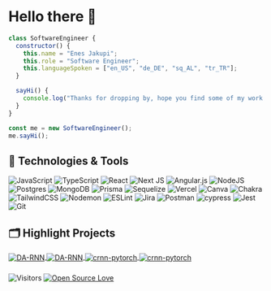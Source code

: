 # Hello there 👋

```javascript
class SoftwareEngineer {
  constructor() {
    this.name = "Enes Jakupi";
    this.role = "Software Engineer";
    this.languageSpoken = ["en_US", "de_DE", "sq_AL", "tr_TR"];
  }

  sayHi() {
    console.log("Thanks for dropping by, hope you find some of my work interesting.");
  }
}

const me = new SoftwareEngineer();
me.sayHi();
```

## 🔧 Technologies & Tools
![JavaScript](https://img.shields.io/badge/Code-JavaScript-informational?style=flat&logo=JavaScript&logoColor=white&color=6aa6f8)
![TypeScript](https://img.shields.io/badge/Code-TypeScript-informational?style=flat&logo=typescript&logoColor=white&color=6aa6f8)
![React](https://img.shields.io/badge/Library-React-informational?style=flat&logo=React&logoColor=white&color=6aa6f8)
![Next JS](https://img.shields.io/badge/Framework-Next-informational?style=flat&logo=next.js&logoColor=white&color=6aa6f8)
![Angular.js](https://img.shields.io/badge/Framework-Angular.js-informational?style=flat&logo=angular&logoColor=white&color=6aa6f8)
![NodeJS](https://img.shields.io/badge/Runetime-Node.js-informational?style=flat&logo=Node.js&logoColor=white&color=6aa6f8)
![Postgres](https://img.shields.io/badge/Database-Postgres-informational?style=flat&logo=postgresql&logoColor=white&color=6aa6f8)
![MongoDB](https://img.shields.io/badge/Database-MongoDB-informational?style=flat&logo=MongoDB&logoColor=white&color=6aa6f8)
![Prisma](https://img.shields.io/badge/ORM-Prisma-informational?style=flat&logo=Prisma&logoColor=white&color=6aa6f8)
![Sequelize](https://img.shields.io/badge/ORM-Sequelize-informational?style=flat&logo=Sequelize&logoColor=white&color=6aa6f8)
![Vercel](https://img.shields.io/badge/Hosting-Vercel-informational?style=flat&logo=Vercel&logoColor=white&color=6aa6f8)
![Canva](https://img.shields.io/badge/Design-Canva-informational?style=flat&logo=Canva&logoColor=white&color=6aa6f8)
![Chakra](https://img.shields.io/badge/Library-Chakra-informational?style=flat&logo=Chakra&logoColor=white&color=6aa6f8)
![TailwindCSS](https://img.shields.io/badge/Library-TailwindCSS-informational?style=flat&logo=tailwind-css&logoColor=white&color=6aa6f8)
![Nodemon](https://img.shields.io/badge/Tool-Nodemon-informational?style=flat&logo=Nodemon&logoColor=white&color=6aa6f8)
![ESLint](https://img.shields.io/badge/Tool-ESLint-informational?style=flat&logo=ESLint&logoColor=white&color=6aa6f8)
![Jira](https://img.shields.io/badge/Tool-Jira-informational?style=flat&logo=Jira&logoColor=white&color=6aa6f8)
![Postman](https://img.shields.io/badge/Tool-Postman-informational?style=flat&logo=Postman&logoColor=white&color=6aa6f8)
![cypress](https://img.shields.io/badge/Testing-cypress-informational?style=flat&logo=cypress&logoColor=white&color=6aa6f8)
![Jest](https://img.shields.io/badge/Testing-Jest-informational?style=flat&logo=Jest&logoColor=white&color=6aa6f8)
![Git](https://img.shields.io/badge/Control-Git-informational?style=flat&logo=Git&logoColor=white&color=6aa6f8)

## 🗂️ Highlight Projects

<a href="https://github.com/rollokd/splitease">
  <img align="center" src="https://github-readme-stats.vercel.app/api/pin/?username=rollokd&repo=splitease&show_icons=true&line_height=27&title_color=6aa6f8&text_color=8a919a&icon_color=6aa6f8&bg_color=22272e" alt="DA-RNN" />
</a>
<a href="https://github.com/jakupiienes/OnTrial">
  <img align="center" src="https://github-readme-stats.vercel.app/api/pin/?username=jakupiienes&repo=onTrial&show_icons=true&line_height=27&title_color=6aa6f8&text_color=8a919a&icon_color=6aa6f8&bg_color=22272e" alt="DA-RNN" />
</a>

<a href="https://github.com/jakupiienes/Reciplease">
  <img align="center" src="https://github-readme-stats.vercel.app/api/pin/?username=jakupiienes&repo=reciplease&show_icons=true&line_height=27&title_color=6aa6f8&text_color=8a919a&icon_color=6aa6f8&bg_color=22272e" alt="crnn-pytorch" />
</a>
<a href="https://github.com/jakupiienes/vscode-settings">
  <img align="center" src="https://github-readme-stats.vercel.app/api/pin/?username=jakupiienes&repo=vscode-settings&show_icons=true&line_height=27&title_color=6aa6f8&text_color=8a919a&icon_color=6aa6f8&bg_color=22272e" alt="crnn-pytorch" />
</a>

###
![Visitors](https://api.visitorbadge.io/api/visitors?path=github.com%2Fbyteblink&countColor=%23263759&style=plastic&labelStyle=upper)
[![Open Source Love](https://badges.frapsoft.com/os/v1/open-source.svg?v=102)](https://github.com/ellerbrock/open-source-badge/)


